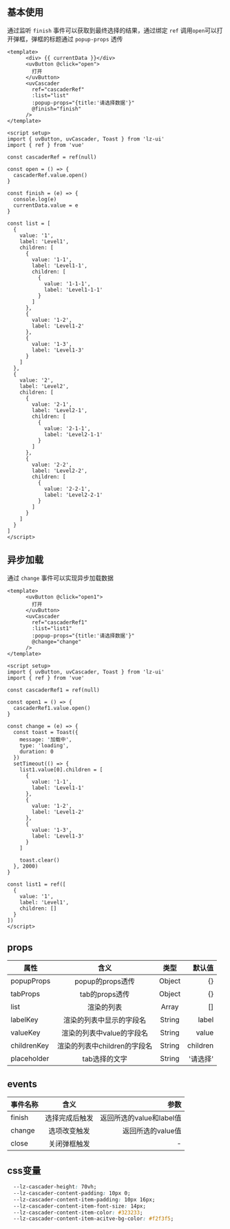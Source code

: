 <script setup>
import useCompStore from '../store/copname.js'
import { onMounted } from 'vue'
const compStore =useCompStore()

onMounted(()=>{
  compStore.updateName('cascader')
})

</script>

## 基本使用

通过监听 `finish` 事件可以获取到最终选择的结果，通过绑定 `ref` 调用`open`可以打开弹框，弹框的标题通过 `popup-props` 透传

```vue
<template>
      <div> {{ currentData }}</div>
      <uvButton @click="open">
        打开
      </uvButton>
      <uvCascader
        ref="cascaderRef"
        :list="list"
        :popup-props="{title:'请选择数据'}"
        @finish="finish"
      />
</template>

<script setup>
import { uvButton, uvCascader, Toast } from 'lz-ui'
import { ref } from 'vue'

const cascaderRef = ref(null)

const open = () => {
  cascaderRef.value.open()
}

const finish = (e) => {
  console.log(e)
  currentData.value = e
}

const list = [
  {
    value: '1',
    label: 'Level1',
    children: [
      {
        value: '1-1',
        label: 'Level1-1',
        children: [
          {
            value: '1-1-1',
            label: 'Level1-1-1'
          }
        ]
      },
      {
        value: '1-2',
        label: 'Level1-2'
      },
      {
        value: '1-3',
        label: 'Level1-3'
      }
    ]
  },
  {
    value: '2',
    label: 'Level2',
    children: [
      {
        value: '2-1',
        label: 'Level2-1',
        children: [
          {
            value: '2-1-1',
            label: 'Level2-1-1'
          }
        ]
      },
      {
        value: '2-2',
        label: 'Level2-2',
        children: [
          {
            value: '2-2-1',
            label: 'Level2-2-1'
          }
        ]
      }
    ]
  }
]
</script>
```

## 异步加载

通过 `change` 事件可以实现异步加载数据

```vue
<template>
      <uvButton @click="open1">
        打开
      </uvButton>
      <uvCascader
        ref="cascaderRef1"
        :list="list1"
        :popup-props="{title:'请选择数据'}"
        @change="change"
      />
</template>

<script setup>
import { uvButton, uvCascader, Toast } from 'lz-ui'
import { ref } from 'vue'

const cascaderRef1 = ref(null)

const open1 = () => {
  cascaderRef1.value.open()
}

const change = (e) => {
  const toast = Toast({
    message: '加载中',
    type: 'loading',
    duration: 0
  })
  setTimeout(() => {
    list1.value[0].children = [
      {
        value: '1-1',
        label: 'Level1-1'
      },
      {
        value: '1-2',
        label: 'Level1-2'
      },
      {
        value: '1-3',
        label: 'Level1-3'
      }
    ]

    toast.clear()
  }, 2000)
}

const list1 = ref([
  {
    value: '1',
    label: 'Level1',
    children: []
  }
])
</script>
```

## props

| 属性        |             含义             |  类型  |   默认值 |
| ----------- | :--------------------------: | :----: | -------: |
| popupProps  |       popup的props透传       | Object |       {} |
| tabProps    |        tab的props透传        | Object |       {} |
| list        |          渲染的列表          | Array  |       [] |
| labelKey    |   渲染的列表中显示的字段名   | String |    label |
| valueKey    |  渲染的列表中value的字段名   | String |    value |
| childrenKey | 渲染的列表中children的字段名 | String | children |
| placeholder |        tab选择的文字         | String | '请选择' |

## events

| 事件名称 |      含义      |                     参数 |
| -------- | :------------: | -----------------------: |
| finish   | 选择完成后触发 | 返回所选的value和label值 |
| change   |  选项改变触发  |        返回所选的value值 |
| close    |  关闭弹框触发  |                        - |

## css变量

```css
  --lz-cascader-height: 70vh;
  --lz-cascader-content-padding: 10px 0;
  --lz-cascader-content-item-padding: 10px 16px;
  --lz-cascader-content-item-font-size: 14px;
  --lz-cascader-content-item-color: #323233;
  --lz-cascader-content-item-acitve-bg-color: #f2f3f5;
```
